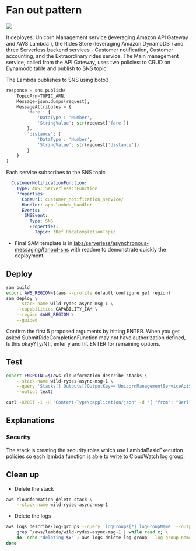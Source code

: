# Fan out pattern

![](https://static.us-east-1.prod.workshops.aws/public/55bcfbea-5e82-4f49-be25-22c3a9740719/static/fan-out-and-message-filtering/bootstrap-initial-state/step-1.png)

It deployes: Unicorn Management service (leveraging Amazon API Gateway  and AWS Lambda ), the Rides Store (leveraging Amazon DynamoDB ) and three Serverless backend services - Customer notification, Customer accounting, and the Extraordinary rides service.
The Main management service, called from the API Gateway, uses two policies: to CRUD on Dynamodb table and publish to SNS topic.

The Lambda publishes to SNS using boto3

```python
response = sns.publish(
    TopicArn=TOPIC_ARN,
    Message=json.dumps(request),
    MessageAttributes = {
        'fare': {
            'DataType': 'Number',
            'StringValue': str(request['fare'])
        },
        'distance': {
            'DataType': 'Number',
            'StringValue': str(request['distance'])
        }
    }
)
```

Each service subscribes to the SNS topic

```yaml
  CustomerNotificationFunction:
    Type: AWS::Serverless::Function 
    Properties:
      CodeUri: customer_notification_service/
      Handler: app.lambda_handler
      Events:
       SNSEvent:
         Type: SNS
         Properties:
           Topic: !Ref RideCompletionTopic 
```

* Final SAM template is in [labs/serverless/asynchronous-messaging/fanout-sns](https://github.com/jbcodeforce/aws-studies/tree/main/labs/serverless/asynchronous-messaging/fanout-sns) with readme to demonstrate quickly the deployment.


## Deploy

```sh
sam build
export AWS_REGION=$(aws --profile default configure get region)
sam deploy \
    --stack-name wild-rydes-async-msg-1 \
    --capabilities CAPABILITY_IAM \
    --region $AWS_REGION \
    --guided 
```

Confirm the first 5 proposed arguments by hitting ENTER. When you get asked SubmitRideCompletionFunction may not have authorization defined, Is this okay? [y/N]:, enter y and hit ENTER for remaining options.

## Test

```sh
export ENDPOINT=$(aws cloudformation describe-stacks \
    --stack-name wild-rydes-async-msg-1 \
    --query 'Stacks[].Outputs[?OutputKey==`UnicornManagementServiceApiSubmitRideCompletionEndpoint`].OutputValue' \
    --output text)

curl -XPOST -i -H "Content-Type\:application/json" -d '{ "from": "Berlin", "to": "Frankfurt", "duration": 420, "distance": 600, "customer": "cmr", "fare": 256.50 }' $ENDPOINT

```

## Explanations

### Security

The stack is creating the security roles which use LambdaBasicExecution policies so each lambda function is able to write to CloudWatch log group.

## Clean up

* Delete the stack

```sh
aws cloudformation delete-stack \
    --stack-name wild-rydes-async-msg-1
```

* Delete the logs

```sh
aws logs describe-log-groups --query 'logGroups[*].logGroupName' --output table | awk '{print $2}' | \
    grep ^/aws/lambda/wild-rydes-async-msg-1 | while read x; \
    do  echo "deleting $x" ; aws logs delete-log-group --log-group-name $x; \
done
```